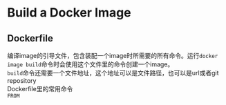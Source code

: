 # Build a Docker Image  
## Dockerfile  
编译image的引导文件，包含装配一个image时所需要的所有命令。运行`docker image build`命令时会使用这个文件里的命令创建一个image。  
`build`命令还需要一个文件地址，这个地址可以是文件路径，也可以是url或者git repository  
Dockerfile里的常用命令  
`FROM` 